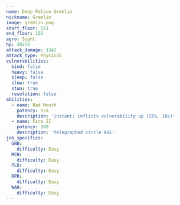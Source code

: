```yaml
---
name: Deep Palace Gremlin
nickname: Gremlin
image: gremlin.png
start_floor: 151
end_floor: 155
agro: Sight
hp: 20254
attack_damage: 1342
attack_type: Physical
vulnerabilities:
  bind: false
  heavy: false
  sleep: false
  slow: true
  stun: true
  resolution: false
abilities:
  - name: Bad Mouth
    potency: n/a
    description: 'instant; inflicts vulnerability up (25%, 10s)'
  - name: Fire II
    potency: 300
    description: 'telegraphed circle AoE'
job_specifics:
  GNB:
    difficulty: Easy
  MCH:
    difficulty: Easy
  PLD:
    difficulty: Easy
  RPR:
    difficulty: Easy
  WAR:
    difficulty: Easy
---
```

